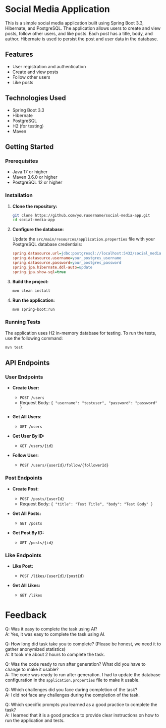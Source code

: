 # Social Media Application

This is a simple social media application built using Spring Boot 3.3, Hibernate, and PostgreSQL. The application allows users to create and view posts, follow other users, and like posts. Each post has a title, body, and author. Hibernate is used to persist the post and user data in the database.

## Features

- User registration and authentication
- Create and view posts
- Follow other users
- Like posts

## Technologies Used

- Spring Boot 3.3
- Hibernate
- PostgreSQL
- H2 (for testing)
- Maven

## Getting Started

### Prerequisites

- Java 17 or higher
- Maven 3.6.0 or higher
- PostgreSQL 12 or higher

### Installation

1. **Clone the repository:**

    ```sh
    git clone https://github.com/yourusername/social-media-app.git
    cd social-media-app
    ```

2. **Configure the database:**

   Update the `src/main/resources/application.properties` file with your PostgreSQL database credentials:

    ```ini
    spring.datasource.url=jdbc:postgresql://localhost:5432/social_media?createDatabaseIfNotExist=true
    spring.datasource.username=your_postgres_username
    spring.datasource.password=your_postgres_password
    spring.jpa.hibernate.ddl-auto=update
    spring.jpa.show-sql=true
    ```

3. **Build the project:**

    ```sh
    mvn clean install
    ```

4. **Run the application:**

    ```sh
    mvn spring-boot:run 
    ```

### Running Tests

The application uses H2 in-memory database for testing. To run the tests, use the following command:

```sh
mvn test
```

## API Endpoints

### User Endpoints

- **Create User:**
    - `POST /users`
    - Request Body: `{ "username": "testuser", "password": "password" }`

- **Get All Users:**
    - `GET /users`

- **Get User By ID:**
    - `GET /users/{id}`

- **Follow User:**
    - `POST /users/{userId}/follow/{followerId}`

### Post Endpoints

- **Create Post:**
    - `POST /posts/{userId}`
    - Request Body: `{ "title": "Test Title", "body": "Test Body" }`

- **Get All Posts:**
    - `GET /posts`

- **Get Post By ID:**
    - `GET /posts/{id}`

### Like Endpoints

- **Like Post:**
    - `POST /likes/{userId}/{postId}`

- **Get All Likes:**
    - `GET /likes`

# Feedback
Q: Was it easy to complete the task using AI?\
A: Yes, it was easy to complete the task using AI.

Q: How long did task take you to complete? (Please be honest, we need it to gather anonymized statistics)\
A: It took me about 2 hours to complete the task.

Q: Was the code ready to run after generation? What did you have to change to make it usable?\
A: The code was ready to run after generation. I had to update the database configuration in the `application.properties` file to make it usable.

Q: Which challenges did you face during completion of the task?\
A: I did not face any challenges during the completion of the task.

Q: Which specific prompts you learned as a good practice to complete the task?\
A: I learned that it is a good practice to provide clear instructions on how to run the application and tests.
